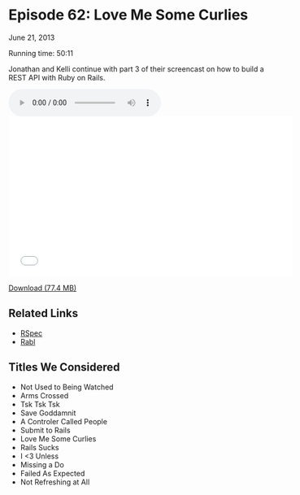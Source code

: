 Episode 62: Love Me Some Curlies
====
June 21, 2013

Running time: 50:11

Jonathan and Kelli continue with part 3 of their screencast on how to build a REST API with Ruby on Rails.

<audio preload="auto" controls>
	<source src="https://s3.amazonaws.com/nitch/Episode_62_Love_Me_Some_Curlies.mp3" type="audio/mpeg" />
	<source src="https://s3.amazonaws.com/nitch/Episode_62_Love_Me_Some_Curlies.ogg" type="audio/ogg" />
</audio>

<iframe width="560" height="315" src="//www.youtube.com/embed/G8VUWyiyrg4" frameborder="0" allowfullscreen></iframe>

[Download (77.4 MB)](https://s3.amazonaws.com/nitch/Episode_62_Love_Me_Some_Curlies.mp3 "Episode 62: Love Me Some Curlies")

## Related Links

* [RSpec](http://rspec.info/ "RSpec.info: home")
* [Rabl](https://github.com/nesquena/rabl "nesquena/rabl · GitHub")

## Titles We Considered

* Not Used to Being Watched
* Arms Crossed
* Tsk Tsk Tsk
* Save Goddamnit
* A Controler Called People
* Submit to Rails
* Love Me Some Curlies
* Rails Sucks
* I <3 Unless
* Missing a Do
* Failed As Expected
* Not Refreshing at All
